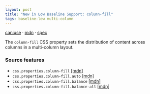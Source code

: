 ```yaml
---
layout: post
title: "New in Low Baseline Support: column-fill"
tags: baseline-low multi-column
---
```


[caniuse](https://caniuse.com/?search=column-fill) · [mdn](https://developer.mozilla.org/en-US/search?q=column-fill) · [spec](https://drafts.csswg.org/css-multicol-1/#filling-columns)

The `column-fill` CSS property sets the distribution of content across columns in a multi-column layout.

### Source features

- ``css.properties.column-fill`` [[mdn]](https://developer.mozilla.org/en-US/search?q=css.properties.column-fill)
- ``css.properties.column-fill.auto`` [[mdn]](https://developer.mozilla.org/en-US/search?q=css.properties.column-fill.auto)
- ``css.properties.column-fill.balance`` [[mdn]](https://developer.mozilla.org/en-US/search?q=css.properties.column-fill.balance)
- ``css.properties.column-fill.balance-all`` [[mdn]](https://developer.mozilla.org/en-US/search?q=css.properties.column-fill.balance-all)
